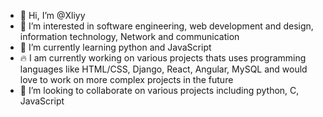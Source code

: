 - 👋 Hi, I’m @Xliyy
- 👀 I’m interested in software engineering, web development and design, information technology, Network and communication 
- 🌱 I’m currently learning python and JavaScript
- 🔥 I am currently working on various projects thats uses programming languages like HTML/CSS, Django, React, Angular, MySQL and would love to work on more complex projects in the future
- 💞️ I’m looking to collaborate on various projects including python, C, JavaScript 

<!---
Xliyy/Xliyy is a ✨ special ✨ repository because its `README.md` (this file) appears on your GitHub profile.
You can click the Preview link to take a look at your changes.
--->
